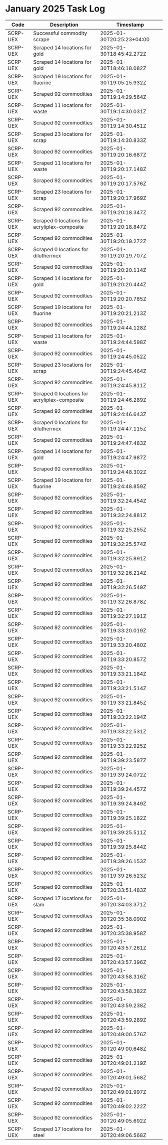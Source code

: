# January 2025 Task Log

| Code       | Description               | Timestamp           |
|------------|---------------------------|---------------------|
| SCRP-UEX   | Successful commodity scrape | 2025-01-30T20:25:23+04:00 |
| SCRP-UEX | Scraped 14 locations for gold | 2025-01-30T18:45:42.272Z |
| SCRP-UEX | Scraped 14 locations for gold | 2025-01-30T18:46:18.082Z |
| SCRP-UEX | Scraped 19 locations for fluorine | 2025-01-30T19:05:15.932Z |
| SCRP-UEX | Scraped 92 commodities | 2025-01-30T19:14:29.564Z |
| SCRP-UEX | Scraped 11 locations for waste | 2025-01-30T19:14:30.031Z |
| SCRP-UEX | Scraped 92 commodities | 2025-01-30T19:14:30.451Z |
| SCRP-UEX | Scraped 23 locations for scrap | 2025-01-30T19:14:30.833Z |
| SCRP-UEX | Scraped 92 commodities | 2025-01-30T19:20:16.687Z |
| SCRP-UEX | Scraped 11 locations for waste | 2025-01-30T19:20:17.148Z |
| SCRP-UEX | Scraped 92 commodities | 2025-01-30T19:20:17.576Z |
| SCRP-UEX | Scraped 23 locations for scrap | 2025-01-30T19:20:17.969Z |
| SCRP-UEX | Scraped 92 commodities | 2025-01-30T19:20:18.347Z |
| SCRP-UEX | Scraped 0 locations for acryliplex-composite | 2025-01-30T19:20:18.847Z |
| SCRP-UEX | Scraped 92 commodities | 2025-01-30T19:20:19.272Z |
| SCRP-UEX | Scraped 0 locations for diluthermex | 2025-01-30T19:20:19.707Z |
| SCRP-UEX | Scraped 92 commodities | 2025-01-30T19:20:20.114Z |
| SCRP-UEX | Scraped 14 locations for gold | 2025-01-30T19:20:20.444Z |
| SCRP-UEX | Scraped 92 commodities | 2025-01-30T19:20:20.785Z |
| SCRP-UEX | Scraped 19 locations for fluorine | 2025-01-30T19:20:21.213Z |
| SCRP-UEX | Scraped 92 commodities | 2025-01-30T19:24:44.128Z |
| SCRP-UEX | Scraped 11 locations for waste | 2025-01-30T19:24:44.598Z |
| SCRP-UEX | Scraped 92 commodities | 2025-01-30T19:24:45.052Z |
| SCRP-UEX | Scraped 23 locations for scrap | 2025-01-30T19:24:45.464Z |
| SCRP-UEX | Scraped 92 commodities | 2025-01-30T19:24:45.811Z |
| SCRP-UEX | Scraped 0 locations for acryliplex-composite | 2025-01-30T19:24:46.289Z |
| SCRP-UEX | Scraped 92 commodities | 2025-01-30T19:24:46.643Z |
| SCRP-UEX | Scraped 0 locations for diluthermex | 2025-01-30T19:24:47.115Z |
| SCRP-UEX | Scraped 92 commodities | 2025-01-30T19:24:47.483Z |
| SCRP-UEX | Scraped 14 locations for gold | 2025-01-30T19:24:47.987Z |
| SCRP-UEX | Scraped 92 commodities | 2025-01-30T19:24:48.302Z |
| SCRP-UEX | Scraped 19 locations for fluorine | 2025-01-30T19:24:48.859Z |
| SCRP-UEX | Scraped 92 commodities | 2025-01-30T19:32:24.454Z |
| SCRP-UEX | Scraped 92 commodities | 2025-01-30T19:32:24.881Z |
| SCRP-UEX | Scraped 92 commodities | 2025-01-30T19:32:25.255Z |
| SCRP-UEX | Scraped 92 commodities | 2025-01-30T19:32:25.574Z |
| SCRP-UEX | Scraped 92 commodities | 2025-01-30T19:32:25.891Z |
| SCRP-UEX | Scraped 92 commodities | 2025-01-30T19:32:26.214Z |
| SCRP-UEX | Scraped 92 commodities | 2025-01-30T19:32:26.549Z |
| SCRP-UEX | Scraped 92 commodities | 2025-01-30T19:32:26.878Z |
| SCRP-UEX | Scraped 92 commodities | 2025-01-30T19:32:27.191Z |
| SCRP-UEX | Scraped 92 commodities | 2025-01-30T19:33:20.019Z |
| SCRP-UEX | Scraped 92 commodities | 2025-01-30T19:33:20.480Z |
| SCRP-UEX | Scraped 92 commodities | 2025-01-30T19:33:20.857Z |
| SCRP-UEX | Scraped 92 commodities | 2025-01-30T19:33:21.184Z |
| SCRP-UEX | Scraped 92 commodities | 2025-01-30T19:33:21.514Z |
| SCRP-UEX | Scraped 92 commodities | 2025-01-30T19:33:21.845Z |
| SCRP-UEX | Scraped 92 commodities | 2025-01-30T19:33:22.194Z |
| SCRP-UEX | Scraped 92 commodities | 2025-01-30T19:33:22.531Z |
| SCRP-UEX | Scraped 92 commodities | 2025-01-30T19:33:22.925Z |
| SCRP-UEX | Scraped 92 commodities | 2025-01-30T19:39:23.587Z |
| SCRP-UEX | Scraped 92 commodities | 2025-01-30T19:39:24.072Z |
| SCRP-UEX | Scraped 92 commodities | 2025-01-30T19:39:24.457Z |
| SCRP-UEX | Scraped 92 commodities | 2025-01-30T19:39:24.849Z |
| SCRP-UEX | Scraped 92 commodities | 2025-01-30T19:39:25.182Z |
| SCRP-UEX | Scraped 92 commodities | 2025-01-30T19:39:25.511Z |
| SCRP-UEX | Scraped 92 commodities | 2025-01-30T19:39:25.844Z |
| SCRP-UEX | Scraped 92 commodities | 2025-01-30T19:39:26.153Z |
| SCRP-UEX | Scraped 92 commodities | 2025-01-30T19:39:26.523Z |
| SCRP-UEX | Scraped 92 commodities | 2025-01-30T20:33:51.483Z |
| SCRP-UEX | Scraped 17 locations for slam | 2025-01-30T20:34:03.371Z |
| SCRP-UEX | Scraped 92 commodities | 2025-01-30T20:35:38.090Z |
| SCRP-UEX | Scraped 92 commodities | 2025-01-30T20:35:38.958Z |
| SCRP-UEX | Scraped 92 commodities | 2025-01-30T20:43:57.261Z |
| SCRP-UEX | Scraped 92 commodities | 2025-01-30T20:43:57.396Z |
| SCRP-UEX | Scraped 92 commodities | 2025-01-30T20:43:58.316Z |
| SCRP-UEX | Scraped 92 commodities | 2025-01-30T20:43:58.382Z |
| SCRP-UEX | Scraped 92 commodities | 2025-01-30T20:43:59.238Z |
| SCRP-UEX | Scraped 92 commodities | 2025-01-30T20:43:59.289Z |
| SCRP-UEX | Scraped 92 commodities | 2025-01-30T20:49:00.576Z |
| SCRP-UEX | Scraped 92 commodities | 2025-01-30T20:49:00.648Z |
| SCRP-UEX | Scraped 92 commodities | 2025-01-30T20:49:01.219Z |
| SCRP-UEX | Scraped 92 commodities | 2025-01-30T20:49:01.568Z |
| SCRP-UEX | Scraped 92 commodities | 2025-01-30T20:49:01.997Z |
| SCRP-UEX | Scraped 92 commodities | 2025-01-30T20:49:02.222Z |
| SCRP-UEX | Scraped 92 commodities | 2025-01-30T20:49:05.692Z |
| SCRP-UEX | Scraped 17 locations for steel | 2025-01-30T20:49:06.568Z |
